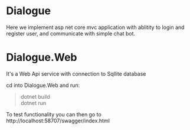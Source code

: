 # Dialogue

Here we implement asp net core mvc application with ablitity to login and register user, and communicate with simple chat bot.


# Dialogue.Web
It's a Web Api service with connection to Sqllite database

cd into Dialogue.Web and run:
> dotnet build  
> dotnet run

To test functionality you can then go to http://localhost:58707/swagger/index.html
